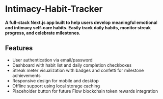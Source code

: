 # Intimacy-Habit-Tracker
**A full-stack Next.js app built to help users develop meaningful emotional and intimacy self-care habits. Easily track daily habits, monitor streak progress, and celebrate milestones.**
## Features
- User authentication via email/password
- Dashboard with habit list and daily completion checkboxes
- Streak meter visualization with badges and confetti for milestone achievements
- Responsive design for mobile and desktop
- Offline support using local storage caching
- Placeholder button for future Flow blockchain token rewards integration
